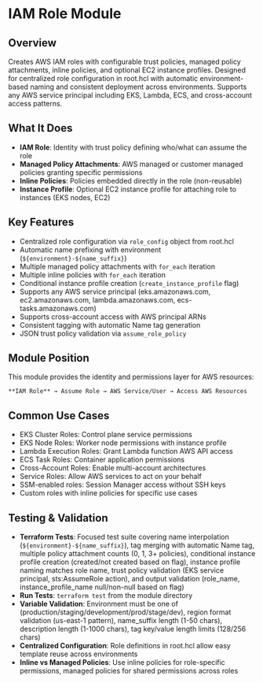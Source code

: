 # IAM Role Module

## Overview

Creates AWS IAM roles with configurable trust policies, managed policy attachments, inline policies, and optional EC2 instance profiles. Designed for centralized role configuration in root.hcl with automatic environment-based naming and consistent deployment across environments. Supports any AWS service principal including EKS, Lambda, ECS, and cross-account access patterns.

## What It Does

- **IAM Role**: Identity with trust policy defining who/what can assume the role
- **Managed Policy Attachments**: AWS managed or customer managed policies granting specific permissions
- **Inline Policies**: Policies embedded directly in the role (non-reusable)
- **Instance Profile**: Optional EC2 instance profile for attaching role to instances (EKS nodes, EC2)

## Key Features

- Centralized role configuration via `role_config` object from root.hcl
- Automatic name prefixing with environment (`${environment}-${name_suffix}`)
- Multiple managed policy attachments with `for_each` iteration
- Multiple inline policies with `for_each` iteration
- Conditional instance profile creation (`create_instance_profile` flag)
- Supports any AWS service principal (eks.amazonaws.com, ec2.amazonaws.com, lambda.amazonaws.com, ecs-tasks.amazonaws.com)
- Supports cross-account access with AWS principal ARNs
- Consistent tagging with automatic Name tag generation
- JSON trust policy validation via `assume_role_policy`

## Module Position

This module provides the identity and permissions layer for AWS resources:
```
**IAM Role** → Assume Role → AWS Service/User → Access AWS Resources
```

## Common Use Cases

- EKS Cluster Roles: Control plane service permissions
- EKS Node Roles: Worker node permissions with instance profile
- Lambda Execution Roles: Grant Lambda function AWS API access
- ECS Task Roles: Container application permissions
- Cross-Account Roles: Enable multi-account architectures
- Service Roles: Allow AWS services to act on your behalf
- SSM-enabled roles: Session Manager access without SSH keys
- Custom roles with inline policies for specific use cases

## Testing & Validation

- **Terraform Tests**: Focused test suite covering name interpolation (`${environment}-${name_suffix}`), tag merging with automatic Name tag, multiple policy attachment counts (0, 1, 3+ policies), conditional instance profile creation (created/not created based on flag), instance profile naming matches role name, trust policy validation (EKS service principal, sts:AssumeRole action), and output validation (role_name, instance_profile_name null/non-null based on flag)
- **Run Tests**: `terraform test` from the module directory
- **Variable Validation**: Environment must be one of (production/staging/development/prod/stage/dev), region format validation (us-east-1 pattern), name_suffix length (1-50 chars), description length (1-1000 chars), tag key/value length limits (128/256 chars)
- **Centralized Configuration**: Role definitions in root.hcl allow easy template reuse across environments
- **Inline vs Managed Policies**: Use inline policies for role-specific permissions, managed policies for shared permissions across roles
